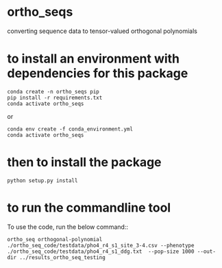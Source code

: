 # ortho_seqs
converting sequence data to tensor-valued orthogonal polynomials

# to install an environment with dependencies for this package
```
conda create -n ortho_seqs pip
pip install -r requirements.txt
conda activate ortho_seqs
```

or 

```
conda env create -f conda_environment.yml
conda activate ortho_seqs
```

# then to install the package
``python setup.py install``

# to run the commandline tool
To use the code, run the below command::

```
ortho_seq orthogonal-polynomial ./ortho_seq_code/testdata/pho4_r4_s1_site_3-4.csv --phenotype ./ortho_seq_code/testdata/pho4_r4_s1_ddg.txt  --pop-size 1000 --out-dir ../results_ortho_seq_testing
```